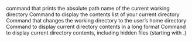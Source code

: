command that prints the absolute path name of the current working directory
Command to display the contents list of your current directory
Command that changes the working directory to the user’s home directory
Command to display current directory contents in a long format
Command to display current directory contents, including hidden files (starting with .)
